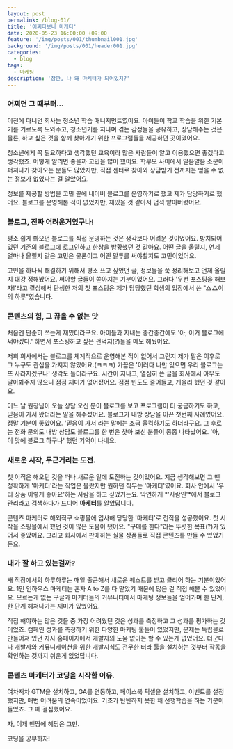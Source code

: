 ```yaml
---
layout: post
permalink: /blog-01/
title: '어쩌다보니 마케터'
date: 2020-05-23 16:00:00 +09:00
feature: '/img/posts/001/thumbnail001.jpg'
background: '/img/posts/001/header001.jpg'
categories:
  - blog
tags:
  - 마케팅
description: '잠깐, 나 왜 마케터가 되어있지?'
---
```




### 어쩌면 그 때부터...

   이전에 다니던 회사는 청소년 학습 매니지먼트였어요. 아이들이 학교 학습을 위한 기본기를 기르도록 도와주고, 청소년기를 지나며 겪는 감정들을 공유하고, 상담해주는 것은 물론, 하고 싶은 것을 함께 찾아가기 위한 프로그램들을 제공하던 곳이었어요.

   청소년에게 꼭 필요하다고 생각했던 교육이라 많은 사람들이 알고 이용했으면 좋겠다고 생각했죠. 어떻게 알리면 좋을까 고민을 많이 했어요. 학부모 사이에서 알음알음 소문이 퍼져나가 찾아오는 분들도 많았지만, 직접 센터로 찾아와 상담받기 전까지는 얻을 수 없는 정보가 없었다는 걸 알았어요.

   정보를 제공할 방법을 고민 끝에 네이버 블로그를 운영하기로 했고 제가 담당하기로 했어요. 블로그를 운영해본 적이 없었지만, 재밌을 것 같아서 덥석 맡아버렸어요.

### 블로그, 진짜 어려운거였구나!

   평소 쉽게 봐오던 블로그를 직접 운영하는 것은 생각보다 어려운 것이었어요. 방치되어있던 기존의 블로그에 로그인하고 한참을 방황했던 것 같아요. 어떤 글을 올릴지, 언제 얼마나 올릴지 같은 고민은 물론이고 어떤 말투를 써야할지도 고민이었어요.

   고민을 하나씩 해결하기 위해서 평소 쓰고 싶었던 글, 정보들을 쭉 정리해보고 언제 올릴지 대강 정해봤어요. 써야할 글들이 쏟아지는 기분이었어요. 그러다 '우선 포스팅을 해보자!'라고 결심해서 탄생한 저의 첫 포스팅은 제가 담당했던 학생의 입장에서 쓴 "△△이의 하루"였습니다.

### 콘텐츠의 힘, 그 끊을 수 없는 맛

   처음엔 단순히 쓰는게 재밌더라구요. 아이들과 지내는 중간중간에도 '아, 이거 블로그에 써야겠다.' 하면서 포스팅하고 싶은 껀덕지(?)들을 메모 해뒀어요.

   저희 회사에서는 블로그를 체계적으로 운영해본 적이 없어서 그런지 제가 맡은 이후로 그 누구도 관심을 가지지 않았어요.(ㅋㅋㅋ) 가끔은 '이러다 나만 잊으면 우리 블로그는 또 사라지겠구나' 생각도 들더라구요. 시간이 지나고, 열심히 쓴 글을 회사에서 아무도 알아봐주지 않으니 점점 재미가 없어졌어요. 점점 빈도도 줄어들고, 게을리 했던 것 같아요.

   어느 날 원장님이 오늘 상담 오신 분이 블로그를 보고 프로그램이 더 궁금하기도 하고, 믿음이 가서 왔더라는 말을 해주셨어요. 블로그가 내방 상담을 이끈 첫번째 사례였어요. 정말 기분이 좋았어요. '믿음이 가서'라는 말에는 조금 울컥하기도 하더라구요. 그 후로는 전화 문의도 내방 상담도 블로그를 한 번은 찾아 보신 분들이 종종 나타났어요. '아, 이 맛에 블로그 하구나' 했던 기억이 나네요.

### 새로운 시작, 두근거리는 도전.

   첫 이직은 해오던 것을 떠나 새로운 일에 도전하는 것이었어요. 지금 생각해보면 그 땐 정확하게 '마케터'라는 직업은 몰랐지만 원하던 직무는 '마케터'였어요. 회사 안에서 '우리 상품 이렇게 좋아요'하는 사람을 하고 싶었거든요. 막연하게 *'사람인'*에서 블로그 관리라고 검색하다가 드디어 **마케터**를 알았답니다.

   콘텐츠 마케터로 해외직구 쇼핑몰에 입사해 당당한 '마케터'로 전직을 성공했어요. 첫 시작을 쇼핑몰에서 했던 것이 많은 도움이 됐어요. "구매를 한다"라는 뚜렷한 목표(?)가 있어서 좋았어요. 그리고 회사에서 판매하는 실물 상품들로 직접 콘텐츠를 만들 수 있었거든요.

### 내가 잘 하고 있는걸까?

  새 직장에서의 하루하루는 매일 출근해서 새로운 퀘스트를 받고 클리어 하는 기분이었어요. 1인 인하우스 마케터는 혼자 A to Z를 다 맡았기 때문에 많은 걸 직접 해볼 수 있었어요. 모르는게 없는 구글과 마케터들의 커뮤니티에서 마케팅 정보들을 얻어가며 한 단계, 한 단계 헤쳐나가는 재미가 있었어요.

  직접 해야하는 많은 것들 중 가장 어려웠던 것은 성과를 측정하고 그 성과를 평가하는 것이었죠. 캠페인 성과를 측정하기 위한 다양한 마케팅 툴들이 있었지만, 문제는 독립몰로 만들어져 있던 자사 홈페이지에서 개발자의 도움 없이는 할 수 있는게 없었어요. 더군다나 개발자와 커뮤니케이션을 위한 개발지식도 전무한 터라 툴을 설치하는 것부터 작동을 확인하는 것까지 쉬운게 없었답니다.

### 콘텐츠 마케터가 코딩을 시작한 이유.

  여차저차 GTM을 설치하고, GA를 연동하고, 페이스북 픽셀을 설치하고, 이벤트를 설정했지만, 매번 어려움의 연속이었어요. 기초가 탄탄하지 못한 채 선행학습을 하는 기분이 들었죠. 그 때 결심했어요.

  자, 이제 맨땅에 헤딩은 그만.

  코딩을 공부하자!
